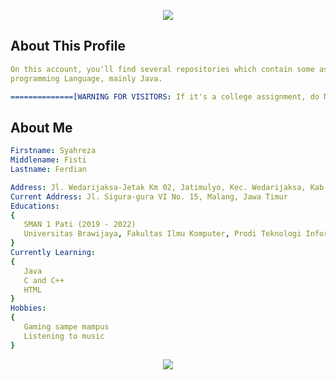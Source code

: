 
<p align="center">
  <img src="https://capsule-render.vercel.app/api?text=Hey%20Everyone!&animation=scaleIn&type=waving&color=timeAuto&height=200&fontAlign=63&stroke=00FF00&fontAlignY=35&fontSize=90&desc=Welcome%20to%20My%20Github%20Account&descAlign=77"/>
</p>

## About This Profile
```yaml
On this account, you'll find several repositories which contain some assignment and exercises that I made in learning 
programming Language, mainly Java. 

==============[WARNING FOR VISITORS: If it's a college assignment, do NOT copy exactly the same as what's in my repository]==================
```
## About Me
```yaml
Firstname: Syahreza
Middlename: Fisti
Lastname: Ferdian

Address: Jl. Wedarijaksa-Jetak Km 02, Jatimulyo, Kec. Wedarijaksa, Kab. Pati, Jawa Tengah
Current Address: Jl. Sigura-gura VI No. 15, Malang, Jawa Timur
Educations:
{
   SMAN 1 Pati (2019 - 2022)
   Universitas Brawijaya, Fakultas Ilmu Komputer, Prodi Teknologi Informasi
}
Currently Learning:
{
   Java
   C and C++
   HTML
}
Hobbies:
{
   Gaming sampe mampus
   Listening to music
}
```

<p align = "Center">
    <img src="https://capsule-render.vercel.app/api?type=waving&color=auto&height=100&section=footer&rotate=180" />
</p>
